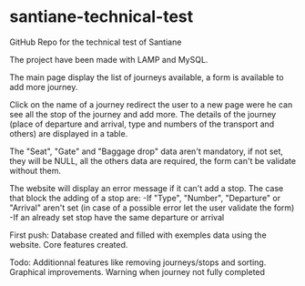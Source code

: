 # santiane-technical-test
GitHub Repo for the technical test of Santiane

The project have been made with LAMP and MySQL.

The main page display the list of journeys available, a form is available to add more journey.

Click on the name of a journey redirect the user to a new page were he can see all the stop of the journey and add more.
The details of the journey (place of departure and arrival, type and numbers of the transport and others) are displayed in a table.

The "Seat", "Gate" and "Baggage drop" data aren't mandatory, if not set, they will be NULL, all the others data are required, the form can't be validate without them.

The website will display an error message if it can't add a stop.
The case that block the adding of a stop are:
    -If "Type", "Number", "Departure" or "Arrival" aren't set (in case of a possible error let the user validate the form)
    -If an already set stop have the same departure or arrival

First push:
    Database created and filled with exemples data using the website.
    Core features created.

Todo:
    Additionnal features like removing journeys/stops and sorting.
    Graphical improvements.
    Warning when journey not fully completed